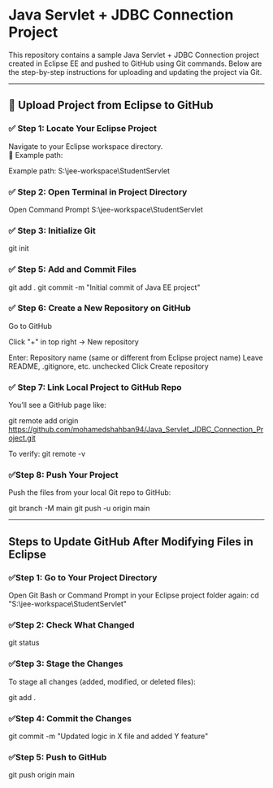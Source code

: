 # Java Servlet + JDBC Connection Project 

This repository contains a sample Java Servlet + JDBC Connection project created in Eclipse EE and pushed to GitHub using Git commands. Below are the step-by-step instructions for uploading and updating the project via Git.

---

## 🚀 Upload Project from Eclipse to GitHub

### ✅ Step 1: Locate Your Eclipse Project
Navigate to your Eclipse workspace directory.  
📁 Example path:  

Example path: S:\jee-workspace\StudentServlet

### ✅ Step 2: Open Terminal in Project Directory
Open Command Prompt S:\jee-workspace\StudentServlet

### ✅ Step 3: Initialize Git
git init

### ✅ Step 5: Add and Commit Files
git add .
git commit -m "Initial commit of Java EE project"

### ✅ Step 6: Create a New Repository on GitHub
Go to GitHub

Click "+" in top right → New repository

Enter: Repository name (same or different from Eclipse project name)
Leave README, .gitignore, etc. unchecked
Click Create repository

### ✅ Step 7: Link Local Project to GitHub Repo
You’ll see a GitHub page like:

git remote add origin https://github.com/mohamedshahban94/Java_Servlet_JDBC_Connection_Project.git

To verify:
git remote -v

### ✅Step 8: Push Your Project
Push the files from your local Git repo to GitHub:

git branch -M main
git push -u origin main

---
Steps to Update GitHub After Modifying Files in Eclipse
--- 
### ✅Step 1: Go to Your Project Directory
Open Git Bash or Command Prompt in your Eclipse project folder again:
cd "S:\jee-workspace\StudentServlet"

### ✅Step 2: Check What Changed

git status

### ✅Step 3: Stage the Changes
To stage all changes (added, modified, or deleted files):

git add .

### ✅Step 4: Commit the Changes

git commit -m "Updated logic in X file and added Y feature"

### ✅Step 5: Push to GitHub

git push origin main
